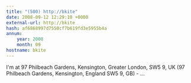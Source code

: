 ```yaml
---
title: "(500) http://bkite"
date: 2008-09-12 12:29:10 +0000
external-url: http://bkite
hash: af6868997d7550cf7b619fd3e5955b4a
annum:
    year: 2008
    month: 09
hostname: bkite
---
```


I'm at 97 Philbeach Gardens, Kensington, Greater London, SW5 9, UK (97 Philbeach Gardens, Kensington, England SW5 9, GB) - ...
